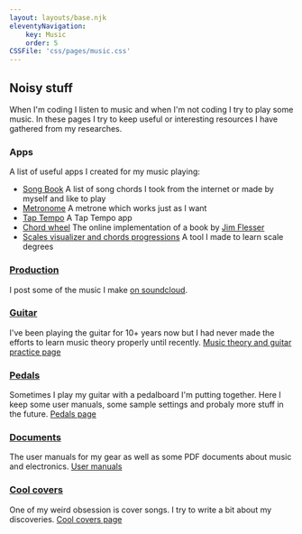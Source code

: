 ```yaml
---
layout: layouts/base.njk
eleventyNavigation:
    key: Music
    order: 5
CSSFile: 'css/pages/music.css'
---
```


## Noisy stuff

When I'm coding I listen to music and when I'm not coding I try to play some music. In these pages I try to keep useful or interesting resources I have gathered from my researches.

### Apps

A list of useful apps I created for my music playing:

-   [Song Book](https://apps.statox.fr/songbook) A list of song chords I took from the internet or made by myself and like to play
-   [Metronome](https://apps.statox.fr/metronome) A metrone which works just as I want
-   [Tap Tempo](https://apps.statox.fr/taptempo) A Tap Tempo app
-   [Chord wheel](https://apps.statox.fr/chordwheel) The online implementation of a book by [Jim Flesser](https://chordwheel.com/)
-   [Scales visualizer and chords progressions](https://apps.statox.fr/scales) A tool I made to learn scale degrees

### [Production](https://soundcloud.com/statox/tracks)

I post some of the music I make [on soundcloud](https://soundcloud.com/statox/tracks).

### [Guitar](/guitar/)

I've been playing the guitar for 10+ years now but I had never made the efforts to learn music theory properly until recently.
[Music theory and guitar practice page](/guitar/)

### [Pedals](/pedals/)

Sometimes I play my guitar with a pedalboard I'm putting together. Here I keep some user manuals, some sample settings and probaly more stuff in the future.
[Pedals page](/pedals/)

### [Documents](/user_manuals/)

The user manuals for my gear as well as some PDF documents about music and electronics.
[User manuals](/user_manuals/)

### [Cool covers](/coolcovers/)

One of my weird obsession is cover songs. I try to write a bit about my discoveries.
[Cool covers page](/coolcovers/)

